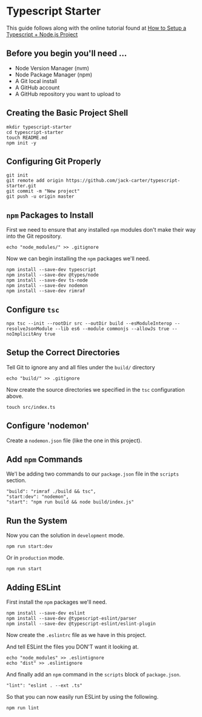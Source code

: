 # Typescript Starter

This guide follows along with the online tutorial found at [How to Setup a Typescript + Node.js Project](https://khalilstemmler.com/blogs/typescript/node-starter-project/)

## Before you begin you'll need ...

* Node Version Manager (nvm)
* Node Package Manager (npm)
* A Git local install
* A GitHub account 
* A GitHub repository you want to upload to

## Creating the Basic Project Shell
```
mkdir typescript-starter
cd typescript-starter
touch README.md
npm init -y
```

## Configuring Git Properly
```
git init
git remote add origin https://github.com/jack-carter/typescript-starter.git
git commit -m "New project"
git push -u origin master
```

## `npm` Packages to Install
First we need to ensure that any installed `npm` modules don't make their way into the Git repository.
```
echo "node_modules/" >> .gitignore
```

Now we can begin installing the `npm` packages we'll need.
```
npm install --save-dev typescript
npm install --save-dev @types/node
npm install --save-dev ts-node
npm install --save-dev nodemon
npm install --save-dev rimraf
```
## Configure `tsc`
```
npx tsc --init --rootDir src --outDir build --esModuleInterop --resolveJsonModule --lib es6 --module commonjs --allowJs true --noImplicitAny true
```

## Setup the Correct Directories
Tell Git to ignore any and all files under the `build/` directory
```
echo "build/" >> .gitignore
```

Now create the source directories we specified in the `tsc` configuration above.
```mkdir src
touch src/index.ts
```

## Configure 'nodemon'
Create a `nodemon.json` file (like the one in this project).

## Add `npm` Commands
We'l be adding two commands to our `package.json` file in the `scripts` section.
```
"build": "rimraf ./build && tsc",
"start:dev": "nodemon",
"start": "npm run build && node build/index.js"
```

## Run the System
Now you can the solution in `development` mode.
```
npm run start:dev
```
Or in `production` mode.
```
npm run start
```

## Adding ESLint
First install the `npm` packages we'll need.
```
npm install --save-dev eslint
npm install --save-dev @typescript-eslint/parser
npm install --save-dev @typescript-eslint/eslint-plugin
```
Now create the `.eslintrc` file as we have in this project.

And tell ESLint the files you DON'T want it looking at.
```
echo "node_modules" >> .eslintignore
echo "dist" >> .eslintignore
```
And finally add an `npm` command in the `scripts` block of `package.json`.
```
"lint": "eslint . --ext .ts"
```
So that you can now easily run ESLint by using the following.
```
npm run lint
```

